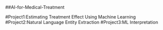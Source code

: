 ##AI-for-Medical-Treatment

#Project1:Estimating Treatment Effect Using Machine Learning 
#Project2:Natural Language Entity Extraction
#Project3:ML Interpretation
